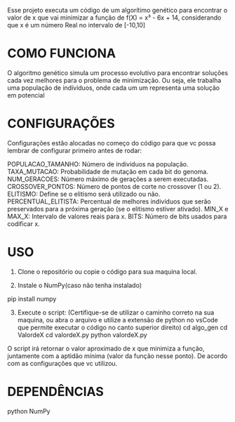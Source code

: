 Esse projeto executa um código de um algorítimo genético para encontrar o valor de x que vai minimizar a função de f(X) = x³ - 6x + 14, considerando que x é um número Real no intervalo de [-10,10]



# COMO FUNCIONA

O algoritmo genético simula um processo evolutivo para encontrar soluções cada vez melhores para o problema de minimização. Ou seja, ele trabalha uma população de indíviduos, onde cada um um representa uma solução em potencial



# CONFIGURAÇÕES

Configurações estão alocadas no começo do código para que vc possa lembrar de configurar primeiro antes de rodar:

POPULACAO_TAMANHO: Número de indivíduos na população.
TAXA_MUTACAO: Probabilidade de mutação em cada bit do genoma.
NUM_GERACOES: Número máximo de gerações a serem executadas.
CROSSOVER_PONTOS: Número de pontos de corte no crossover (1 ou 2).
ELITISMO: Define se o elitismo será utilizado ou não.
PERCENTUAL_ELITISTA: Percentual de melhores indivíduos que serão preservados para a próxima geração (se o elitismo estiver ativado).
MIN_X e MAX_X: Intervalo de valores reais para x.
BITS: Número de bits usados para codificar x.


# USO

1. Clone o repositório ou copie o código para sua maquina local.

2. Instale o NumPy(caso não tenha instalado)


pip install numpy

3. Execute o script: 
(Certifique-se de utilizar o caminho correto na sua maquina, ou abra o arquivo e utilize a extensão de python no vsCode que permite executar o código no canto superior direito)
cd algo_gen
cd ValordeX
cd valordeX.py
python valordeX.py


O script irá retornar o valor aproximado de x que minimiza a função, juntamente com a aptidão mínima (valor da função nesse ponto).  De acordo com as configurações que vc utilizou.


# DEPENDÊNCIAS

python 
NumPy